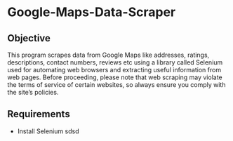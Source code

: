 # Google-Maps-Data-Scraper

## Objective
This program scrapes data from Google Maps like addresses, ratings, descriptions, contact numbers, reviews etc using a library called Selenium used for automating web browsers and extracting useful information from web pages. Before proceeding, please note that web scraping may violate the terms of service of certain websites, so always ensure you comply with the site’s policies.

## Requirements 
* Install Selenium
  sdsd


